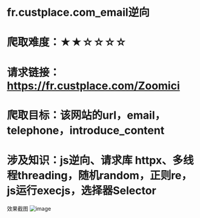 # fr.custplace.com_email逆向

# 爬取难度：★★☆☆☆☆

# 请求链接：https://fr.custplace.com/Zoomici

# 爬取目标：该网站的url，email，telephone，introduce_content

# 涉及知识：js逆向、请求库 httpx、多线程threading，随机random，正则re，js运行execjs，选择器Selector

效果截图
![image](https://user-images.githubusercontent.com/105276701/220289046-88f0298d-2291-46ec-af93-52044d5f99b7.png)

